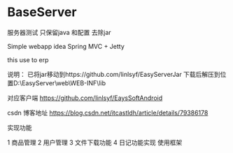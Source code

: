 # BaseServer
服务器测试 只保留java 和配置 去除jar



Simple webapp idea   Spring MVC + Jetty  

this use to erp 

说明：
已将jar移动到https://github.com/linlsyf/EasyServerJar
下载后解压到位置D:\EasyServer\web\WEB-INF\lib


对应客户端  https://github.com/linlsyf/EaysSoftAndroid

csdn 博客地址 https://blog.csdn.net/itcastldh/article/details/79386178


  实现功能

1  商品管理
2  用户管理
3  文件下载功能
4  日记功能实现
使用框架
